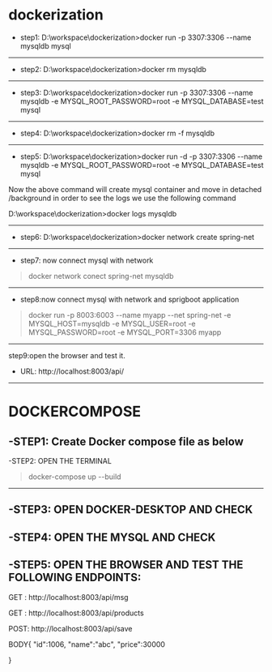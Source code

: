 # dockerization
- step1:
D:\workspace\dockerization>docker run -p 3307:3306 --name mysqldb mysql
----------------------------------------------------------------------------

- step2:
D:\workspace\dockerization>docker rm mysqldb
---------------------------------------------------------------------------

- step3:
D:\workspace\dockerization>docker run -p 3307:3306 --name mysqldb -e MYSQL_ROOT_PASSWORD=root -e MYSQL_DATABASE=test mysql
----------------------------------------------------------------------------

- step4:
D:\workspace\dockerization>docker rm -f mysqldb
--------------------------------------------------------------------------------

- step5:
D:\workspace\dockerization>docker run -d -p 3307:3306 --name mysqldb -e MYSQL_ROOT_PASSWORD=root -e MYSQL_DATABASE=test mysql

Now the above command will create mysql container and move in detached /background 
in order to see the logs we use the following command

D:\workspace\dockerization>docker logs mysqldb

----------------------------------------------------------------------------------


- step6:
D:\workspace\dockerization>docker network create spring-net
------------------------------------------------------------------------

- step7: now connect mysql with network

>docker network conect spring-net mysqldb
--------------------------------------------------------------------------

- step8:now connect mysql with network and sprigboot application
>docker run -p 8003:6003 --name myapp --net spring-net -e MYSQL_HOST=mysqldb -e MYSQL_USER=root -e MYSQL_PASSWORD=root -e MYSQL_PORT=3306 myapp
---------------------------------------------------------------------------------

step9:open the browser and test it.

- URL: http://localhost:8003/api/
---------------------------------------------------

# DOCKERCOMPOSE

-STEP1: Create Docker compose file as below
--------------------------------------------------------

-STEP2: OPEN THE TERMINAL 

> docker-compose up --build
----------------------------------------------------

-STEP3: OPEN DOCKER-DESKTOP AND CHECK
---------------------------------------------------

-STEP4: OPEN THE MYSQL AND CHECK
---------------------------------------------------

-STEP5: OPEN THE BROWSER AND TEST THE FOLLOWING ENDPOINTS:
-----------------------------------------------

GET : http://localhost:8003/api/msg

GET : http://localhost:8003/api/products

POST: http://localhost:8003/api/save

BODY{
"id":1006,
"name":"abc",
"price":30000

}




